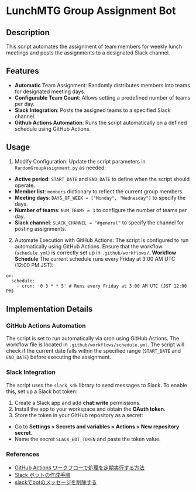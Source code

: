 # LunchMTG Group Assignment Bot

## Description
This script automates the assignment of team members for weekly lunch meetings and posts the assignments to a designated Slack channel.

## Features
- **Automatic** Team Assignment: Randomly distributes members into teams for designated meeting days.
- **Configurable Team Count**: Allows setting a predefined number of teams per day.
- **Slack Integration**: Posts the assigned teams to a specified Slack channel.
- **Github Actions Automation**: Runs the script automatically on a defined schedule using GitHub Actions.

## Usage
1. Modify Configuration:
  Update the script parameters in `RandomGroupAssignment.py` as needed:
  - **Active period**: `START_DATE` and `END_DATE` to define when the script should operate.
  - **Member list**: `members` dictionary to reflect the current group members.
  - **Meeting days**: `DAYS_OF_WEEK = ["Monday", "Wednesday"]` to specify the days.
  - **Number of teams**: `NUM_TEAMS = 3` to configure the number of teams per day.
  - **Slack channel**: `SLACK_CHANNEL = "#general"` to specify the channel for posting assignments.
2. Automate Execution with GitHub Actions:
  The script is configured to run automatically using GitHub Actions. Ensure that the workflow (`schedule.yml`) is correctly set up in `.github/workflows/`. 
  **Workflow Schedule**
  The current schedule runs every Friday at 3:00 AM UTC (12:00 PM JST):
  ```yml:schedule
  on:
    schedule:
      - cron: '0 3 * * 5' # Runs every Friday at 3:00 AM UTC (JST 12:00 PM)
  ```

## Implementation Details
### GitHub Actions Automation
The script is set to run automatically via cron using GitHub Actions. The workflow file is located in `.github/workflows/schedule.yml`. The script will check if the current date falls within the specified range (`START_DATE` and `END_DATE`) before executing the assignment. 
### Slack Integration
The script uses the `slack_sdk` library to send messages to Slack. To enable this, set up a Slack bot token:
1. Create a Slack app and add **chat:write** permissions.
2. Install the app to your workspace and obtain the **OAuth token**.
3. Store the token in your GitHub repository as a secret:
  - Go to **Settings > Secrets and variables > Actions > New repository secret**.
  - Name the secret `SLACK_BOT_TOKEN` and paste the token value.
### References
- [GitHub Actions ワークフローで処理を定期実行する方法](https://gotohayato.com/content/514/)
- [Slack ボットの作成手順](https://qiita.com/odm_knpr0122/items/04c342ec8d9fe85e0fe9)
- [slackでbotのメッセージを削除する](https://yiskw713.hatenablog.com/entry/delete-slack-bot-message)
